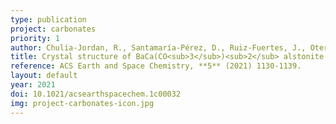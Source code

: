 ```yaml
---
type: publication
project: carbonates
priority: 1
author: Chulia-Jordan, R., Santamaría-Pérez, D., Ruiz-Fuertes, J., Otero-de-la-Roza, A., Popescu, C.
title: Crystal structure of BaCa(CO<sub>3</sub>)<sub>2</sub> alstonite carbonate and its phase stability upon compression
reference: ACS Earth and Space Chemistry, **5** (2021) 1130-1139.
layout: default
year: 2021
doi: 10.1021/acsearthspacechem.1c00032
img: project-carbonates-icon.jpg
---
```

